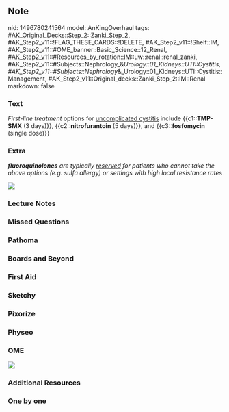 ## Note
nid: 1496780241564
model: AnKingOverhaul
tags: #AK_Original_Decks::Step_2::Zanki_Step_2, #AK_Step2_v11::!FLAG_THESE_CARDS::!DELETE, #AK_Step2_v11::!Shelf::IM, #AK_Step2_v11::#OME_banner::Basic_Science::12_Renal, #AK_Step2_v11::#Resources_by_rotation::IM::uw::renal::renal_zanki, #AK_Step2_v11::#Subjects::Nephrology_&_Urology::01_Kidneys::UTI::Cystitis, #AK_Step2_v11::#Subjects::Nephrology_&_Urology::01_Kidneys::UTI::Cystitis::Management, #AK_Step2_v11::Original_decks::Zanki_Step_2::IM::Renal
markdown: false

### Text
<i>First-line</i> <i>treatment</i> options for <u>uncomplicated
cystitis</u> include {{c1::<b>TMP-SMX</b> (3 days)}},
{{c2::<b>nitrofurantoin</b> (5 days)}}, and {{c3::<b>fosfomycin</b>
(single dose)}}

### Extra
<i><b>fluoroquinolones</b> are typically <u>reserved</u> for
patients who cannot take the above options (e.g. sulfa allergy) or
settings with high local resistance rates</i>
<div>
  <i><img src="UTI%20drugs.png"></i>
</div>

### Lecture Notes


### Missed Questions


### Pathoma


### Boards and Beyond


### First Aid


### Sketchy


### Pixorize


### Physeo


### OME
<div class="ome-widget">
  <a href="https://onlinemeded.org/spa/renal?ref=anki"><img src=
  "_OME_AnkiFlashcards_Topic_6.png"></a>
</div>

### Additional Resources


### One by one

